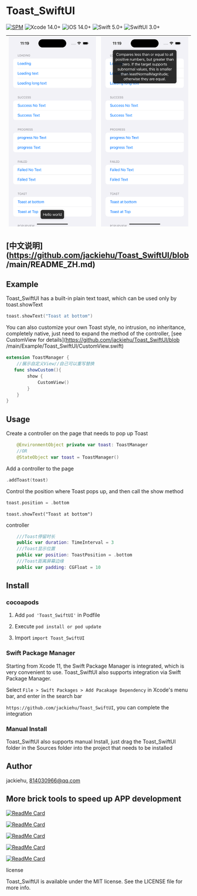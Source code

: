 # Toast_SwiftUI

[![SPM](https://img.shields.io/badge/SPM-supported-DE5C43.svg?style=flat)](https://swift.org/package-manager/)
![Xcode 14.0+](https://img.shields.io/badge/Xcode-14.0%2B-blue.svg)
![iOS 14.0+](https://img.shields.io/badge/iOS-14.0%2B-blue.svg)
![Swift 5.0+](https://img.shields.io/badge/Swift-5.0%2B-orange.svg)
![SwiftUI 3.0+](https://img.shields.io/badge/SwiftUI-3.0%2B-orange.svg)

| ![](Image/toast.png) | ![](Image/toast2.png) |
| -------------------- | --------------------- |

## [中文说明](https://github.com/jackiehu/Toast_SwiftUI/blob /main/README_ZH.md)

## Example

Toast_SwiftUI has a built-in plain text toast, which can be used only by toast.showText

```swift
toast.showText("Toast at bottom")

```

You can also customize your own Toast style, no intrusion, no inheritance, completely native, just need to expand the method of the controller, [see CustomView for details](https://github.com/jackiehu/Toast_SwiftUI/blob /main/Example/Toast_SwiftUI/CustomView.swift)

```swift
extension ToastManager {
    //展示自定义View//自己可以重写替换
   func showCustom(){
        show {
            CustomView()
        }
    }
}
```



## Usage

Create a controller on the page that needs to pop up Toast

```swift
    @EnvironmentObject private var toast: ToastManager
    //OR
    @StateObject var toast = ToastManager()
```

Add a controller to the page

```swift
.addToast(toast)
```

Control the position where Toast pops up, and then call the show method

```swift
toast.position = .bottom
```

```
toast.showText("Toast at bottom")
```

controller

```swift
    ///Toast停留时长
    public var duration: TimeInterval = 3
    ///Toast显示位置
    public var position: ToastPosition = .bottom
    ///Toast距离屏幕边缘
    public var padding: CGFloat = 10
```




## Install

### cocoapods

1. Add `pod 'Toast_SwiftUI'` in Podfile

2. Execute `pod install or pod update`

3. Import `import Toast_SwiftUI`

### Swift Package Manager

Starting from Xcode 11, the Swift Package Manager is integrated, which is very convenient to use. Toast_SwiftUI also supports integration via Swift Package Manager.

Select `File > Swift Packages > Add Pacakage Dependency` in Xcode's menu bar, and enter in the search bar

`https://github.com/jackiehu/Toast_SwiftUI`, you can complete the integration

### Manual Install

Toast_SwiftUI also supports manual Install, just drag the Toast_SwiftUI folder in the Sources folder into the project that needs to be installed


## Author

jackiehu, 814030966@qq.com

## More brick tools to speed up APP development

[![ReadMe Card](https://github-readme-stats.vercel.app/api/pin/?username=jackiehu&repo=SwiftMediator&theme=radical&locale=cn)](https://github.com/jackiehu/SwiftMediator)

[![ReadMe Card](https://github-readme-stats.vercel.app/api/pin/?username=jackiehu&repo=SwiftBrick&theme=radical&locale=cn)](https://github.com/jackiehu/SwiftBrick)

[![ReadMe Card](https://github-readme-stats.vercel.app/api/pin/?username=jackiehu&repo=SwiftLog&theme=radical&locale=cn)](https://github.com/jackiehu/SwiftLog)

[![ReadMe Card](https://github-readme-stats.vercel.app/api/pin/?username=jackiehu&repo=SwiftMesh&theme=radical&locale=cn)](https://github.com/jackiehu/SwiftMesh)

[![ReadMe Card](https://github-readme-stats.vercel.app/api/pin/?username=jackiehu&repo=SwiftNotification&theme=radical&locale=cn)](https://github.com/jackiehu/SwiftNotification)



license

Toast_SwiftUI is available under the MIT license. See the LICENSE file for more info.
